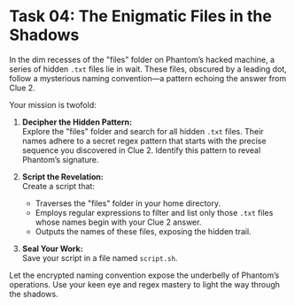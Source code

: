 # Task 04: The Enigmatic Files in the Shadows

In the dim recesses of the "files" folder on Phantom’s hacked machine, a series of hidden `.txt` files lie in wait. These files, obscured by a leading dot, follow a mysterious naming convention—a pattern echoing the answer from Clue 2.

Your mission is twofold:
1. **Decipher the Hidden Pattern:**  
   Explore the "files" folder and search for all hidden `.txt` files. Their names adhere to a secret regex pattern that starts with the precise sequence you discovered in Clue 2. Identify this pattern to reveal Phantom’s signature.

2. **Script the Revelation:**  
   Create a script that:
   - Traverses the "files" folder in your home directory.
   - Employs regular expressions to filter and list only those `.txt` files whose names begin with your Clue 2 answer.
   - Outputs the names of these files, exposing the hidden trail.

3. **Seal Your Work:**  
   Save your script in a file named `script.sh`.

Let the encrypted naming convention expose the underbelly of Phantom’s operations. Use your keen eye and regex mastery to light the way through the shadows.
